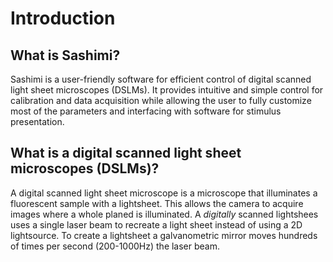 # Introduction

## What is Sashimi?

Sashimi is a user-friendly software for efficient control of digital scanned light sheet microscopes (DSLMs).  It provides intuitive and simple control for calibration and data acquisition while allowing the user to fully customize most of the parameters and interfacing with software for stimulus presentation.

## What is a digital scanned light sheet microscopes (DSLMs)?

A digital scanned light sheet microscope is a microscope that illuminates a fluorescent sample with a lightsheet.  This allows the camera to acquire images where a whole planed is illuminated.
A _digitally_ scanned lightshees uses a single laser beam to recreate a light sheet instead of using a 2D lightsource.
To create a lightsheet a galvanometric mirror moves hundreds of times per second (200-1000Hz) the laser beam.
